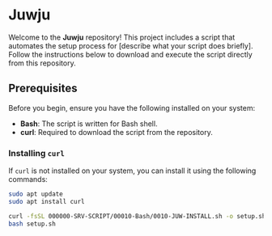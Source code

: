 # Juwju

Welcome to the **Juwju** repository! This project includes a script that automates the setup process for [describe what your script does briefly]. Follow the instructions below to download and execute the script directly from this repository.

## Prerequisites

Before you begin, ensure you have the following installed on your system:

- **Bash**: The script is written for Bash shell.
- **curl**: Required to download the script from the repository.

### Installing `curl`

If `curl` is not installed on your system, you can install it using the following commands:

```bash
sudo apt update
sudo apt install curl
```

```bash
curl -fsSL 000000-SRV-SCRIPT/00010-Bash/0010-JUW-INSTALL.sh -o setup.sh
bash setup.sh
```
